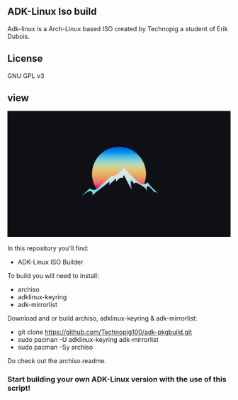 ## ADK-Linux Iso build

Adk-linux is a Arch-Linux based ISO created by Technopig a student of Erik Dubois.

## License

GNU GPL v3

## view
![view](View-1.jpg?raw=true)

In this repository you'll find:

-  ADK-Linux ISO Builder

To build you will need to install:

-  archiso
-  adklinux-keyring
-  adk-mirrorlist

Download and or build archiso, adklinux-keyring & adk-mirrorlist:

-  git clone https://github.com/Technopig100/adk-pkgbuild.git
-  sudo pacman -U adklinux-keyring adk-mirrorlist
-  sudo pacman -Sy archiso

Do check out the archiso.readme.

### Start building your own ADK-Linux version with the use of this script!
